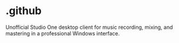 # .github
Unofficial Studio One desktop client for music recording, mixing, and mastering in a professional Windows interface.
